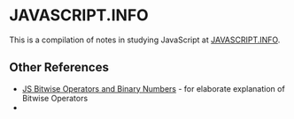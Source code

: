 # JAVASCRIPT.INFO
This is a compilation of notes in studying JavaScript at [JAVASCRIPT.INFO](https://javascript.info/).

## Other References
* [JS Bitwise Operators and Binary Numbers](https://www.youtube.com/watch?v=RRyxCmLX_ag&feature=youtu.be&t=806) - for elaborate explanation of Bitwise Operators
* 